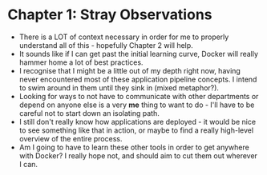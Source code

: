 # Chapter 1: Stray Observations

- There is a LOT of context necessary in order for me to properly understand all of this - hopefully 
Chapter 2 will help.
- It sounds like if I can get past the initial learning curve, Docker will really hammer home a lot of 
best practices.
- I recognise that I might be a little out of my depth right now, having never encountered most of these
application pipeline concepts. I intend to swim around in them until they sink in (mixed metaphor?).
- Looking for ways to not have to communicate with other departments or depend on anyone else is a very 
**me** thing to want to do - I'll have to be careful not to start down an isolating path.
- I still don't really know how applications are deployed - it would be nice to see something like that in
action, or maybe to find a really high-level overview of the entire process.
- Am I going to have to learn these other tools in order to get anywhere with Docker? I really hope not,
and should aim to cut them out wherever I can.